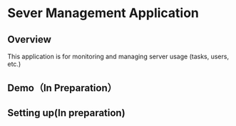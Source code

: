 # Sever Management Application

## Overview

This application is for monitoring and managing server usage (tasks, users, etc.)

## Demo（In Preparation）


## Setting up(In preparation)

